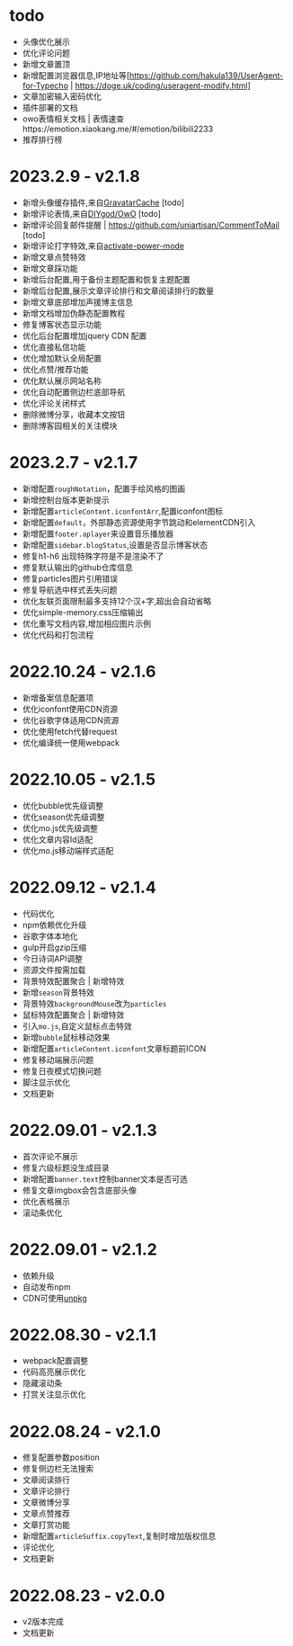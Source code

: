 # todo
- 头像优化展示
- 优化评论问题
- 新增文章置顶
- 新增配置浏览器信息,IP地址等[https://github.com/hakula139/UserAgent-for-Typecho | https://doge.uk/coding/useragent-modify.html]
- 文章加密输入密码优化
- 插件部署的文档
- owo表情相关文档 | 表情速查https://emotion.xiaokang.me/#/emotion/bilibili2233
- 推荐排行榜

# 2023.2.9 - v2.1.8
- 新增头像缓存插件,来自[GravatarCache](https://github.com/asdi998/GravatarCache) [todo]
- 新增评论表情,来自[DIYgod/OwO](https://github.com/DIYgod/OwO) [todo]
- 新增评论回复邮件提醒 | https://github.com/uniartisan/CommentToMail [todo]
- 新增评论打字特效,来自[activate-power-mode](https://github.com/disjukr/activate-power-mode)
- 新增文章点赞特效
- 新增文章踩功能
- 新增后台配置,用于备份主题配置和恢复主题配置
- 新增后台配置,展示文章评论排行和文章阅读排行的数量
- 新增文章底部增加声援博主信息
- 新增文档增加伪静态配置教程
- 修复博客状态显示功能
- 优化后台配置增加jquery CDN 配置
- 优化直接私信功能
- 优化增加默认全局配置
- 优化点赞/推荐功能
- 优化默认展示网站名称
- 优化自动配置侧边栏底部导航
- 优化评论关闭样式
- 删除微博分享，收藏本文按钮
- 删除博客园相关的关注模块

# 2023.2.7 - v2.1.7
- 新增配置`roughNotation`，配置手绘风格的图画
- 新增控制台版本更新提示
- 新增配置`articleContent.iconfontArr`,配置iconfont图标
- 新增配置`default`，外部静态资源使用字节跳动和elementCDN引入
- 新增配置`footer.aplayer`来设置音乐播放器
- 新增配置`sidebar.blogStatus`,设置是否显示博客状态
- 修复h1-h6 出现特殊字符是不是渲染不了
- 修复默认输出的github仓库信息
- 修复particles图片引用错误
- 修复导航选中样式丢失问题
- 优化友联页面限制最多支持12个汉+字,超出会自动省略
- 优化simple-memory.css压缩输出
- 优化重写文档内容,增加相应图片示例
- 优化代码和打包流程

# 2022.10.24 - v2.1.6
- 新增备案信息配置项
- 优化iconfont使用CDN资源
- 优化谷歌字体适用CDN资源
- 优化使用fetch代替request
- 优化编译统一使用webpack

# 2022.10.05 - v2.1.5
- 优化bubble优先级调整
- 优化season优先级调整
- 优化mo.js优先级调整
- 优化文章内容Id适配
- 优化mo.js移动端样式适配

# 2022.09.12 - v2.1.4
* 代码优化
* npm依赖优化升级
* 谷歌字体本地化
* gulp开启gzip压缩
* 今日诗词API调整
* 资源文件按需加载
* 背景特效配置聚合 | 新增特效
* 新增`season`背景特效
* 背景特效`backgroundMouse`改为`particles`
* 鼠标特效配置聚合 | 新增特效
* 引入`mo.js`,自定义鼠标点击特效
* 新增`bubble`鼠标移动效果
* 新增配置`articleContent.iconfont`文章标题前ICON
* 修复移动端展示问题
* 修复日夜模式切换问题
* 脚注显示优化
* 文档更新


# 2022.09.01 - v2.1.3
* 首次评论不展示
* 修复六级标题没生成目录
* 新增配置`banner.text`控制banner文本是否可选
* 修复文章imgbox会包含底部头像
* 优化表格展示
* 滚动条优化

# 2022.09.01 - v2.1.2
* 依赖升级
* 自动发布npm
* CDN可使用[unpkg](https://www.unpkg.com/)

# 2022.08.30 - v2.1.1
* webpack配置调整
* 代码高亮展示优化
* 隐藏滚动条
* 打赏关注显示优化

# 2022.08.24 - v2.1.0
* 修复配置参数position
* 修复侧边栏无法搜索
* 文章阅读排行
* 文章评论排行
* 文章微博分享
* 文章点赞推荐
* 文章打赏功能
* 新增配置`articleSuffix.copyText`,复制时增加版权信息
* 评论优化
* 文档更新

# 2022.08.23 - v2.0.0
* v2版本完成
* 文档更新
